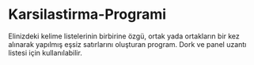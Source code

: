 # Karsilastirma-Programi
Elinizdeki kelime listelerinin birbirine özgü, ortak yada ortakların bir kez alınarak yapılmış eşsiz satırlarını oluşturan program. Dork ve panel uzantı listesi için kullanılabilir.
